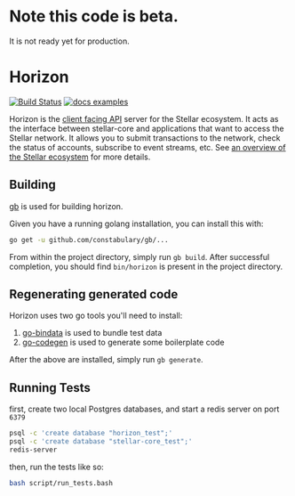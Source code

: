 # Note this code is beta.
It is not ready yet for production.

# Horizon
[![Build Status](https://travis-ci.org/stellar/horizon.svg?branch=master)](https://travis-ci.org/stellar/horizon)
[![docs examples](https://sourcegraph.com/api/repos/github.com/stellar/horizon/.badges/docs-examples.svg)](https://sourcegraph.com/github.com/stellar/horizon)

Horizon is the [client facing API](/docs) server for the Stellar ecosystem.  It acts as the interface between stellar-core and applications that want to access the Stellar network. It allows you to submit transactions to the network, check the status of accounts, subscribe to event streams, etc. See [an overview of the Stellar ecosystem](https://github.com/stellar/docs/blob/master/concepts/ecosystem.md) for more details.


## Building

[gb](getgb.io) is used for building horizon.

Given you have a running golang installation, you can install this with:

```bash
go get -u github.com/constabulary/gb/...
```

From within the project directory, simply run `gb build`.  After successful
completion, you should find `bin/horizon` is present in the project directory.

## Regenerating generated code

Horizon uses two go tools you'll need to install:
1. [go-bindata](https://github.com/jteeuwen/go-bindata) is used to bundle test data
1. [go-codegen](https://github.com/nullstyle/go-codegen) is used to generate some boilerplate code

After the above are installed, simply run `gb generate`.

## Running Tests

first, create two local Postgres databases, and start a redis server on port
`6379`

```bash
psql -c 'create database "horizon_test";'
psql -c 'create database "stellar-core_test";'
redis-server
```

then, run the tests like so:

```bash
bash script/run_tests.bash
```
